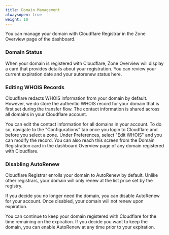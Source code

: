 ```yaml
---
title: Domain Management
alwaysopen: true
weight: 10
---
```

You can manage your domain with Cloudflare Registrar in the Zone Overview page of the dashboard.

### Domain Status
When your domain is registered with Cloudflare, Zone Overview will display a card that provides details about your registration. You can review your current expiration date and your autorenew status here.

### Editing WHOIS Records
Cloudflare redacts WHOIS information from your domain by default. However, we do store the authentic WHOIS record for your domain that is first set during the transfer flow. The contact information is shared across all domains in your Cloudflare account.

You can edit the contact information for all domains in your account. To do so, navigate to the "Configurations" tab once you login to Cloudflare and before you select a zone. Under Preferences, select "Edit WHOIS" and you can modify the record. You can also reach this screen from the Domain Registration card in the dashboard Overview page of any domain registered with Cloudflare.

### Disabling AutoRenew
Cloudflare Registrar enrolls your domain to AutoRenew by default. Unlike other registrars, your domain will only renew at the list price set by the registry.

If you decide you no longer need the domain, you can disable AutoRenew for your account. Once disabled, your domain will not renew upon expiration. 

You can continue to keep your domain registered with Cloudflare for the time remaining on the expiration. If you decide you want to keep the domain, you can enable AutoRenew at any time prior to your expiration.